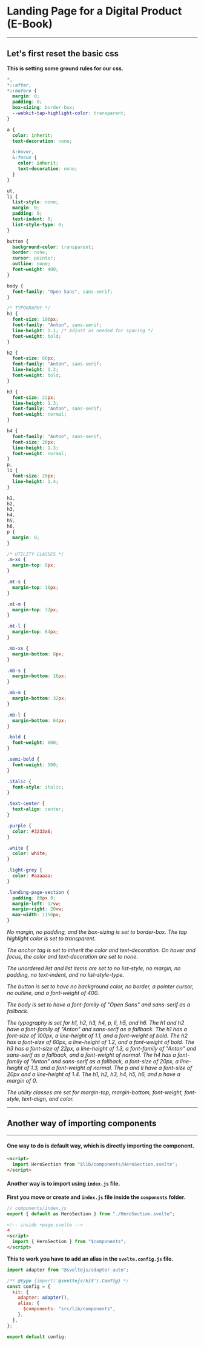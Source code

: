 # Landing Page for a Digital Product (E-Book)

---

## Let's first reset the basic css

**This is setting some ground rules for our css.**

```css
*,
*::after,
*::before {
  margin: 0;
  padding: 0;
  box-sizing: border-box;
  --webkit-tap-highlight-color: transparent;
}

a {
  color: inherit;
  text-decoration: none;

  &:hover,
  &:focus {
    color: inherit;
    text-decoration: none;
  }
}

ul,
li {
  list-style: none;
  margin: 0;
  padding: 0;
  text-indent: 0;
  list-style-type: 0;
}

button {
  background-color: transparent;
  border: none;
  cursor: pointer;
  outline: none;
  font-weight: 400;
}

body {
  font-family: "Open Sans", sans-serif;
}

/* TYPOGRAPHY */
h1 {
  font-size: 100px;
  font-family: "Anton", sans-serif;
  line-height: 1.1; /* Adjust as needed for spacing */
  font-weight: bold;
}

h2 {
  font-size: 60px;
  font-family: "Anton", sans-serif;
  line-height: 1.2;
  font-weight: bold;
}

h3 {
  font-size: 22px;
  line-height: 1.3;
  font-family: "Anton", sans-serif;
  font-weight: normal;
}

h4 {
  font-family: "Anton", sans-serif;
  font-size: 20px;
  line-height: 1.3;
  font-weight: normal;
}
p,
li {
  font-size: 20px;
  line-height: 1.4;
}

h1,
h2,
h3,
h4,
h5,
h6,
p {
  margin: 0;
}

/* UTILITY CLASSES */
.m-xs {
  margin-top: 8px;
}

.mt-s {
  margin-top: 16px;
}

.mt-m {
  margin-top: 32px;
}

.mt-l {
  margin-top: 64px;
}

.mb-xs {
  margin-bottom: 8px;
}

.mb-s {
  margin-bottom: 16px;
}

.mb-m {
  margin-bottom: 32px;
}

.mb-l {
  margin-bottom: 64px;
}

.bold {
  font-weight: 800;
}

.semi-bold {
  font-weight: 500;
}

.italic {
  font-style: italic;
}

.text-center {
  text-align: center;
}

.purple {
  color: #3233a6;
}

.white {
  color: white;
}

.light-grey {
  color: #aaaaaa;
}

.landing-page-section {
  padding: 80px 0;
  margin-left: 12vw;
  margin-right: 20vw;
  max-width: 1150px;
}
```

_No margin, no padding, and the box-sizing is set to border-box. The tap highlight color is set to transparent._

_The anchor tag is set to inherit the color and text-decoration. On hover and focus, the color and text-decoration are set to none._

_The unordered list and list items are set to no list-style, no margin, no padding, no text-indent, and no list-style-type._

_The button is set to have no background color, no border, a pointer cursor, no outline, and a font-weight of 400._

_The body is set to have a font-family of "Open Sans" and sans-serif as a fallback._

_The typography is set for h1, h2, h3, h4, p, li, h5, and h6. The h1 and h2 have a font-family of "Anton" and sans-serif as a fallback. The h1 has a font-size of 100px, a line-height of 1.1, and a font-weight of bold. The h2 has a font-size of 60px, a line-height of 1.2, and a font-weight of bold. The h3 has a font-size of 22px, a line-height of 1.3, a font-family of "Anton" and sans-serif as a fallback, and a font-weight of normal. The h4 has a font-family of "Anton" and sans-serif as a fallback, a font-size of 20px, a line-height of 1.3, and a font-weight of normal. The p and li have a font-size of 20px and a line-height of 1.4. The h1, h2, h3, h4, h5, h6, and p have a margin of 0._

_The utility classes are set for margin-top, margin-bottom, font-weight, font-style, text-align, and color._

---

## Another way of importing components

---

#### One way to do is default way, which is directly importing the component.

```html
<script>
  import HeroSection from "$lib/components/HeroSection.svelte";
</script>
```

#### Another way is to import using `index.js` file.

**First you move or create and `index.js` file inside the `components` folder.**

```js
// components/index.js
export { default as HeroSection } from "./HeroSection.svelte";
```

```html
<!-- inside +page.svelte -->
<
<script>
  import { HeroSection } from "$components";
</script>
```

**This to work you have to add an alias in the `svelte.config.js` file.**

```js
import adapter from "@sveltejs/adapter-auto";

/** @type {import('@sveltejs/kit').Config} */
const config = {
  kit: {
    adapter: adapter(),
    alias: {
      $components: "src/lib/components",
    },
  },
};

export default config;
```

